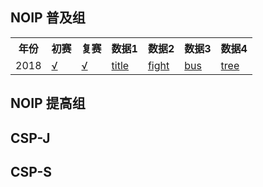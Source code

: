 ## NOIP 普及组

<table>
  <tr>
    <th>年份</th>
    <th>初赛</th>
    <th>复赛</th>
    <th>数据1</th>
    <th>数据2</th>
    <th>数据3</th>
    <th>数据4</th>
  </tr>
  <tr>
    <td>2018</td>
    <td><a href='2018/NOIP2018-1.pdf'>√</a></td>
    <td><a href='2018/NOIP2018-2.pdf'>√</a></td>
    <td><a href='1.title.rar'>title</a></td>
    <td><a href='2.fight.rar'>fight</a></td>
    <td><a href='3.bus.rar'>bus</a></td>
    <td><a href='4.tree.rar'>tree</a></td>
  </tr>
</table>


## NOIP 提高组


## CSP-J

## CSP-S

